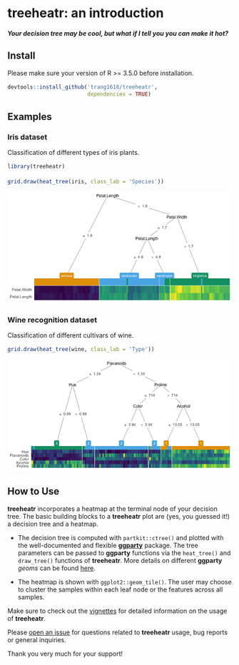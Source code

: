 **treeheatr**: an introduction
================

#### *Your decision tree may be cool, but what if I tell you you can make it hot?*

## Install

Please make sure your version of R \>= 3.5.0 before installation.

``` r
devtools::install_github('trang1618/treeheatr',
                         dependencies = TRUE)
```

## Examples

### Iris dataset

Classification of different types of iris plants.

``` r
library(treeheatr)

grid.draw(heat_tree(iris, class_lab = 'Species'))
```

![](man/figures/unnamed-chunk-3-1.png)<!-- -->

### Wine recognition dataset

Classification of different cultivars of wine.

``` r
grid.draw(heat_tree(wine, class_lab = 'Type'))
```

![](man/figures/unnamed-chunk-4-1.png)<!-- -->

## How to Use

**treeheatr** incorporates a heatmap at the terminal node of your
decision tree. The basic building blocks to a **treeheatr** plot are
(yes, you guessed it\!) a decision tree and a heatmap.

  - The decision tree is computed with `partkit::ctree()` and plotted
    with the well-documented and flexible
    [**ggparty**](https://cran.r-project.org/web/packages/ggparty/index.html)
    package. The tree parameters can be passed to **ggparty** functions
    via the `heat_tree()` and `draw_tree()` functions of **treeheatr**.
    More details on different **ggparty** *geoms* can be found
    [here](https://github.com/martin-borkovec/ggparty).

  - The heatmap is shown with `ggplot2::geom_tile()`. The user may
    choose to cluster the samples within each leaf node or the features
    across all samples.

Make sure to check out the
[vignettes](https://github.com/trang1618/treeheatr/tree/master/vignettes)
for detailed information on the usage of **treeheatr**.

Please [open an
issue](https://github.com/trang1618/treeheatr/issues/new) for questions
related to **treeheatr** usage, bug reports or general inquiries.

Thank you very much for your support\!
